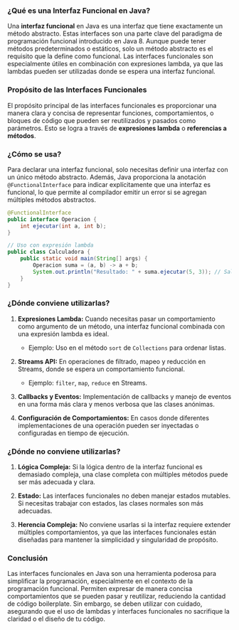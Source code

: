 ### ¿Qué es una Interfaz Funcional en Java?

Una **interfaz funcional** en Java es una interfaz que tiene exactamente un método abstracto. Estas interfaces son una parte clave del paradigma de programación funcional introducido en Java 8. Aunque puede tener métodos predeterminados o estáticos, solo un método abstracto es el requisito que la define como funcional. Las interfaces funcionales son especialmente útiles en combinación con expresiones lambda, ya que las lambdas pueden ser utilizadas donde se espera una interfaz funcional.

### Propósito de las Interfaces Funcionales

El propósito principal de las interfaces funcionales es proporcionar una manera clara y concisa de representar funciones, comportamientos, o bloques de código que pueden ser reutilizados y pasados como parámetros. Esto se logra a través de **expresiones lambda** o **referencias a métodos**.

### ¿Cómo se usa?

Para declarar una interfaz funcional, solo necesitas definir una interfaz con un único método abstracto. Además, Java proporciona la anotación `@FunctionalInterface` para indicar explícitamente que una interfaz es funcional, lo que permite al compilador emitir un error si se agregan múltiples métodos abstractos.

```java
@FunctionalInterface
public interface Operacion {
    int ejecutar(int a, int b);
}

// Uso con expresión lambda
public class Calculadora {
    public static void main(String[] args) {
        Operacion suma = (a, b) -> a + b;
        System.out.println("Resultado: " + suma.ejecutar(5, 3)); // Salida: Resultado: 8
    }
}
```

### ¿Dónde conviene utilizarlas?

1. **Expresiones Lambda:** Cuando necesitas pasar un comportamiento como argumento de un método, una interfaz funcional combinada con una expresión lambda es ideal.
   - Ejemplo: Uso en el método `sort` de `Collections` para ordenar listas.
   
2. **Streams API:** En operaciones de filtrado, mapeo y reducción en Streams, donde se espera un comportamiento funcional.
   - Ejemplo: `filter`, `map`, `reduce` en Streams.

3. **Callbacks y Eventos:** Implementación de callbacks y manejo de eventos en una forma más clara y menos verbosa que las clases anónimas.

4. **Configuración de Comportamientos:** En casos donde diferentes implementaciones de una operación pueden ser inyectadas o configuradas en tiempo de ejecución.

### ¿Dónde no conviene utilizarlas?

1. **Lógica Compleja:** Si la lógica dentro de la interfaz funcional es demasiado compleja, una clase completa con múltiples métodos puede ser más adecuada y clara.

2. **Estado:** Las interfaces funcionales no deben manejar estados mutables. Si necesitas trabajar con estados, las clases normales son más adecuadas.

3. **Herencia Compleja:** No conviene usarlas si la interfaz requiere extender múltiples comportamientos, ya que las interfaces funcionales están diseñadas para mantener la simplicidad y singularidad de propósito.

### Conclusión

Las interfaces funcionales en Java son una herramienta poderosa para simplificar la programación, especialmente en el contexto de la programación funcional. Permiten expresar de manera concisa comportamientos que se pueden pasar y reutilizar, reduciendo la cantidad de código boilerplate. Sin embargo, se deben utilizar con cuidado, asegurando que el uso de lambdas y interfaces funcionales no sacrifique la claridad o el diseño de tu código.